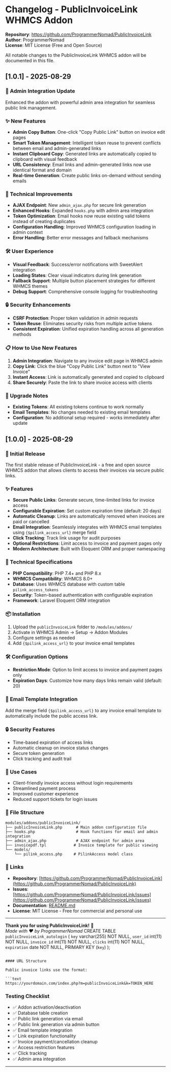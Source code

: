# Changelog - PublicInvoiceLink WHMCS Addon

**Repository**: https://github.com/ProgrammerNomad/PublicInvoiceLink  
**Author**: ProgrammerNomad  
**License**: MIT License (Free and Open Source)

All notable changes to the PublicInvoiceLink WHMCS addon will be documented in this file.

## [1.0.1] - 2025-08-29

### 🚀 Admin Integration Update

Enhanced the addon with powerful admin area integration for seamless public link management.

### ✨ New Features

- **Admin Copy Button**: One-click "Copy Public Link" button on invoice edit pages
- **Smart Token Management**: Intelligent token reuse to prevent conflicts between email and admin-generated links
- **Instant Clipboard Copy**: Generated links are automatically copied to clipboard with visual feedback
- **URL Consistency**: Email links and admin-generated links now use identical format and domain
- **Real-time Generation**: Create public links on-demand without sending emails

### 🔧 Technical Improvements

- **AJAX Endpoint**: New `admin_ajax.php` for secure link generation
- **Enhanced Hooks**: Expanded `hooks.php` with admin area integration
- **Token Optimization**: Email hooks now reuse existing valid tokens instead of creating duplicates
- **Configuration Handling**: Improved WHMCS configuration loading in admin context
- **Error Handling**: Better error messages and fallback mechanisms

### 🛠️ User Experience

- **Visual Feedback**: Success/error notifications with SweetAlert integration
- **Loading States**: Clear visual indicators during link generation
- **Fallback Support**: Multiple button placement strategies for different WHMCS themes
- **Debug Support**: Comprehensive console logging for troubleshooting

### 🔒 Security Enhancements

- **CSRF Protection**: Proper token validation in admin requests
- **Token Reuse**: Eliminates security risks from multiple active tokens
- **Consistent Expiration**: Unified expiration handling across all generation methods

### 📋 How to Use New Features

1. **Admin Integration**: Navigate to any invoice edit page in WHMCS admin
2. **Copy Link**: Click the blue "Copy Public Link" button next to "View Invoice"
3. **Instant Access**: Link is automatically generated and copied to clipboard
4. **Share Securely**: Paste the link to share invoice access with clients

### 🔄 Upgrade Notes

- **Existing Tokens**: All existing tokens continue to work normally
- **Email Templates**: No changes needed to existing email templates
- **Configuration**: No additional setup required - works immediately after update

## [1.0.0] - 2025-08-29

### 🎉 Initial Release

The first stable release of PublicInvoiceLink - a free and open source WHMCS addon that allows clients to access their invoices via secure public links.

### ✨ Features

- **Secure Public Links**: Generate secure, time-limited links for invoice access
- **Configurable Expiration**: Set custom expiration time (default: 20 days)
- **Automatic Cleanup**: Links are automatically removed when invoices are paid or cancelled
- **Email Integration**: Seamlessly integrates with WHMCS email templates using `{$pilink_access_url}` merge field
- **Click Tracking**: Track link usage for audit purposes
- **Optional Restrictions**: Limit access to invoice and payment pages only
- **Modern Architecture**: Built with Eloquent ORM and proper namespacing

### 🔧 Technical Specifications

- **PHP Compatibility**: PHP 7.4+ and PHP 8.x
- **WHMCS Compatibility**: WHMCS 8.0+
- **Database**: Uses WHMCS database with custom table `pilink_access_tokens`
- **Security**: Token-based authentication with configurable expiration
- **Framework**: Laravel Eloquent ORM integration

### 📦 Installation

1. Upload the `publicInvoiceLink` folder to `/modules/addons/`
2. Activate in WHMCS Admin → Setup → Addon Modules
3. Configure settings as needed
4. Add `{$pilink_access_url}` to your invoice email templates

### 🛠️ Configuration Options

- **Restriction Mode**: Option to limit access to invoice and payment pages only
- **Expiration Days**: Customize how many days links remain valid (default: 20)

### 📧 Email Template Integration

Add the merge field `{$pilink_access_url}` to any invoice email template to automatically include the public access link.

### 🔒 Security Features

- Time-based expiration of access links
- Automatic cleanup on invoice status changes
- Secure token generation
- Click tracking and audit trail

### 🎯 Use Cases

- Client-friendly invoice access without login requirements
- Streamlined payment process
- Improved customer experience
- Reduced support tickets for login issues

### 📁 File Structure

```text
modules/addons/publicInvoiceLink/
├── publicInvoiceLink.php      # Main addon configuration file
├── hooks.php                  # Hook functions for email and admin integration
├── admin_ajax.php             # AJAX endpoint for admin area
├── invoicepdf.tpl            # Invoice template for public viewing
└── models/
    └── pilink_access.php     # PilinkAccess model class
```

### 🔗 Links

- **Repository**: [https://github.com/ProgrammerNomad/PublicInvoiceLink](https://github.com/ProgrammerNomad/PublicInvoiceLink)
- **Issues**: [https://github.com/ProgrammerNomad/PublicInvoiceLink/issues](https://github.com/ProgrammerNomad/PublicInvoiceLink/issues)
- **Documentation**: [README.md](https://github.com/ProgrammerNomad/PublicInvoiceLink/blob/main/README.md)
- **License**: MIT License - Free for commercial and personal use

---

**Thank you for using PublicInvoiceLink!** 🚀  
*Made with ❤️ by ProgrammerNomad*
CREATE TABLE `publicInvoiceLink_autologin` (
  `key` varchar(255) NOT NULL,
  `user_id` int(11) NOT NULL,
  `invoice_id` int(11) NOT NULL,
  `clicks` int(11) NOT NULL,
  `expiration` date NOT NULL,
  PRIMARY KEY (`key`)
);
```

#### URL Structure

Public invoice links use the format:

```text
https://yourdomain.com/index.php?m=publicInvoiceLink&k=TOKEN_HERE
```

### Testing Checklist

- ✅ Addon activation/deactivation
- ✅ Database table creation
- ✅ Public link generation via email
- ✅ Public link generation via admin button
- ✅ Email template integration
- ✅ Link expiration functionality
- ✅ Invoice payment/cancellation cleanup
- ✅ Access restriction features
- ✅ Click tracking
- ✅ Admin area integration

---
